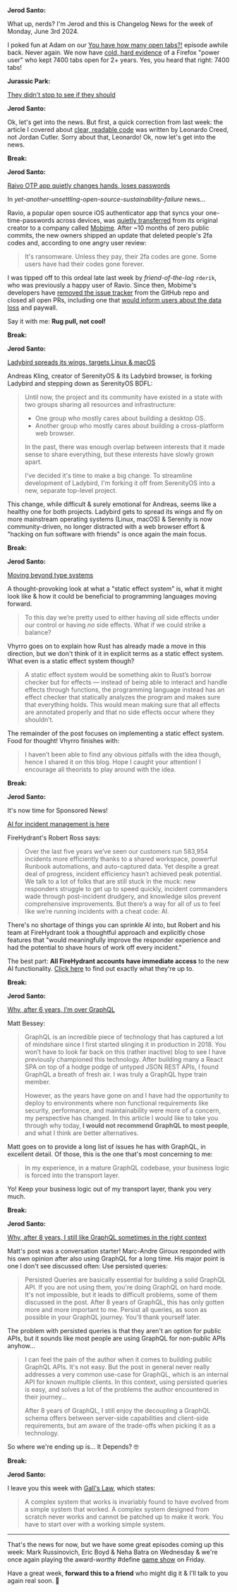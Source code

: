 **Jerod Santo:**

What up, nerds? I'm Jerod and this is Changelog News for the week of Monday, June 3rd 2024.

I poked fun at Adam on our [You have how many open tabs?!](https://changelog.com/friends/29) episode awhile back. Never again. We now have [cold, hard evidence](https://www.pcmag.com/news/firefox-power-user-keeps-7400-plus-browser-tabs-open-for-2-years) of a Firefox "power user" who kept 7400 tabs open for 2+ years. Yes, you heard that right: 7400 tabs!

**Jurassic Park:**

[They didn't stop to see if they should](https://www.youtube.com/watch?v=g3j9muCo4o0)

**Jerod Santo:**

Ok, let's get into the news. But first, a quick correction from last week: the article I covered about [clear, readable code](https://read.engineerscodex.com/p/clever-code-is-probably-the-worst) was written by Leonardo Creed, not Jordan Cutler. Sorry about that, Leonardo! Ok, now let's get into the news.

**Break:**

**Jerod Santo:**

[Raivo OTP app quietly changes hands, loses passwords](https://web.archive.org/web/20240531085449/https://github.com/raivo-otp/ios-application/issues/328)

In _yet-another-unsettling-open-source-sustainability-failure_ news...

Ravio, a popular open source iOS authenticator app that syncs your one-time-passwords across devices, was [quietly transferred](https://github.com/raivo-otp/ios-application/commit/3a8aaa0ea16a761e6205abd2700ac90dd4c9c9b6) from its original creator to a company called [Mobime](https://mobime.org). After ~10 months of zero public commits, the new owners shipped an update that deleted people's 2fa codes and, according to one angry user review:

> It's ransomware. Unless they pay, their 2fa codes are gone. Some users have had their codes gone forever.

I was tipped off to this ordeal late last week by *friend-of-the-log* `rderik`, who was previously a happy user of Ravio. Since then, Mobime's developers have [removed the issue tracker](https://github.com/raivo-otp/ios-application/pull/370) from the GitHub repo and closed all open PRs, including one that [would inform users about the data loss](https://github.com/raivo-otp/ios-application/pull/371) and paywall.

Say it with me: **Rug pull, not cool!**

**Break:**

**Jerod Santo:**

[Ladybird spreads its wings, targets Linux & macOS](https://awesomekling.substack.com/p/forking-ladybird-and-stepping-down-serenityos)

Andreas Kling, creator of SerenityOS & its Ladybird browser, is forking Ladybird and stepping down as SerenityOS BDFL:

> Until now, the project and its community have existed in a state with two groups sharing all resources and infrastructure:
>
> - One group who mostly cares about building a desktop OS.
> - Another group who mostly cares about building a cross-platform web browser.
>
> In the past, there was enough overlap between interests that it made sense to share everything, but these interests have slowly grown apart.
>
> I've decided it's time to make a big change. To streamline development of Ladybird, I'm forking it off from SerenityOS into a new, separate top-level project.

This change, while difficult & surely emotional for Andreas, seems like a healthy one for both projects. Ladybird gets to spread its wings and fly on more mainstream operating systems (Linux, macOS) & Serenity is now community-driven, no longer distracted with a web browser effort & "hacking on fun software with friends" is once again the main focus.

**Break:**

**Jerod Santo:**

[Moving beyond type systems](https://vhyrro.github.io/posts/effect-systems/)

A thought-provoking look at what a "static effect system" is, what it might look like & how it could be beneficial to programming languages moving forward.

> To this day we’re pretty used to either having _all_ side effects under our control or having *no* side effects. What if we could strike a balance?

Vhyrro goes on to explain how Rust has already made a move in this direction, but we don't think of it in explicit terms as a static effect system. What even is a static effect system though?

> A static effect system would be something akin to Rust’s borrow checker but for effects — instead of being able to interact and handle effects through functions, the programming language instead has an effect checker that statically analyzes the program and makes sure that everything holds. This would mean making sure that all effects are annotated properly and that no side effects occur where they shouldn’t.

The remainder of the post focuses on implementing a static effect system. Food for thought! Vhyrro finishes with:

> I haven’t been able to find any obvious pitfalls with the idea though, hence I shared it on this blog. Hope I caught your attention! I encourage all theorists to play around with the idea.

**Break:**

**Jerod Santo:**

It's now time for Sponsored News!

[AI for incident management is here](https://firehydrant.com/blog/ai-for-incident-management-is-here/)

FireHydrant's Robert Ross says:

> Over the last five years we’ve seen our customers run 583,954 incidents more efficiently thanks to a shared workspace, powerful Runbook automations, and auto-captured data. Yet despite a great deal of progress, incident efficiency hasn’t achieved peak potential. We talk to a lot of folks that are still stuck in the muck: new responders struggle to get up to speed quickly, incident commanders wade through post-incident drudgery, and knowledge silos prevent comprehensive improvements. But there’s a way for all of us to feel like we’re running incidents with a cheat code: AI.

There's no shortage of things you can sprinkle AI into, but Robert and his team at FireHydrant took a thoughtful approach and explicitly chose features that "would meaningfully improve the responder experience and had the potential to shave hours of work off every incident."

The best part: **All FireHydrant accounts have immediate access** to the new AI functionality. [Click here](https://firehydrant.com/blog/ai-for-incident-management-is-here/) to find out exactly what they're up to.

**Break:**

**Jerod Santo:**

[Why, after 6 years, I’m over GraphQL](https://bessey.dev/blog/2024/05/24/why-im-over-graphql/)

Matt Bessey:

> GraphQL is an incredible piece of technology that has captured a lot of mindshare since I first started slinging it in production in 2018. You won’t have to look far back on this (rather inactive) blog to see I have previously championed this technology. After building many a React SPA on top of a hodge podge of untyped JSON REST APIs, I found GraphQL a breath of fresh air. I was truly a GraphQL hype train member.
>
> However, as the years have gone on and I have had the opportunity to deploy to environments where non functional requirements like security, performance, and maintainability were more of a concern, my perspective has changed. In this article I would like to take you through why today, **I would not recommend GraphQL to most people**, and what I think are better alternatives.

Matt goes on to provide a long list of issues he has with GraphQL, in excellent detail. Of those, this is the one that's most concerning to me:

> In my experience, in a mature GraphQL codebase, your business logic is forced into the transport layer.

Yo! Keep your business logic out of my transport layer, thank you very much.

**Break:**

**Jerod Santo:**

[Why, after 8 years, I still like GraphQL sometimes in the right context](https://www.magiroux.com/eight-years-of-graphql)

Matt's post was a conversation starter! Marc-Andre Giroux responded with his own opinion after also using GraphQL for a long time. His major point is one I don't see discussed often: Use persisted queries:

> Persisted Queries are basically essential for building a solid GraphQL API. If you are not using them, you're doing GraphQL on hard mode. It's not impossible, but it leads to difficult problems, some of them discussed in the post. After 8 years of GraphQL, this has only gotten more and more important to me. Persist all queries, as soon as possible in your GraphQL journey. You'll thank yourself later.

The problem with persisted queries is that they aren't an option for public APIs, but it sounds like most people are using GraphQL for non-public APIs anyhow...

> I can feel the pain of the author when it comes to building public GraphQL APIs. It's not easy. But the post in general never really addresses a very common use-case for GraphQL, which is an internal API for known multiple clients. In this context, using persisted queries is easy, and solves a lot of the problems the author encountered in their journey...
>
> After 8 years of GraphQL, I still enjoy the decoupling a GraphQL schema offers between server-side capabilities and client-side requirements, but am aware of the trade-offs when picking it as a technology.

So where we're ending up is... It Depends? 🤓

**Break:**

**Jerod Santo:**

I leave you this week with [Gall's Law](https://en.wikipedia.org/wiki/John_Gall_(author)#Gall's_law), which states:

> A complex system that works is invariably found to have evolved from a simple system that worked. A complex system designed from scratch never works and cannot be patched up to make it work. You have to start over with a working simple system.

---

That's the news for now, but we have some great episodes coming up this week: Mark Russinovich, Eric Boyd & Neha Batra on Wednesday & we're once again playing the award-*worthy* #define [game show](https://changelog.com/topic/games) on Friday.

Have a great week, **forward this to a friend** who might dig it & I'll talk to you again real soon. 💚
